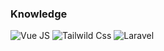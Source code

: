 ### Knowledge
 ![Vue JS](https://img.shields.io/badge/Vue.js-35495E?style=for-the-badge&logo=vuedotjs&logoColor=4FC08D)
 ![Tailwild Css](https://img.shields.io/badge/tailwindcss-0F172A?style=for-the-badge&logo=tailwindcss&logoColor=4FC08D)
 ![Laravel](https://img.shields.io/badge/laravel-%23FF2D20.svg?style=for-the-badge&logo=laravel&logoColor=white)

